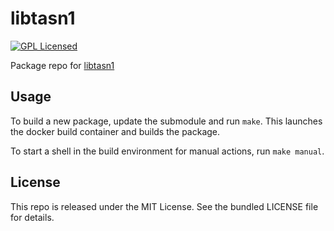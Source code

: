 libtasn1
==========

[![GPL Licensed](http://img.shields.io/badge/license-GPL-green.svg)](https://tldrlegal.com/license/gnu-general-public-license-v3-(gpl-3))

Package repo for [libtasn1](http://www.gnu.org/software/libtasn1/)

## Usage

To build a new package, update the submodule and run `make`. This launches the docker build container and builds the package.

To start a shell in the build environment for manual actions, run `make manual`.

## License

This repo is released under the MIT License. See the bundled LICENSE file for details.

